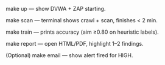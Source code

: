make up — show DVWA + ZAP starting.

make scan — terminal shows crawl + scan, finishes < 2 min.

make train — prints accuracy (aim ≥0.80 on heuristic labels).

make report — open HTML/PDF, highlight 1–2 findings.

(Optional) make email — show alert fired for HIGH.

